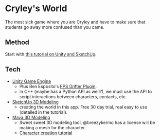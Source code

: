 # Cryley's World

The most sick game where you are Cryley and have to make sure that students go away more confused than you came.

## Method
Start with [this tutorial on Unity and SketchUp](http://workshops.ko-opmode.com/).

## Tech
* [Unity Game Engine](https://unity3d.com/)
  * Plus Ben Esposito's [FPS Drifter Plugin](http://torahhorse.com/first-person-drifter-controller-for-unity3d).
  * in C++ (maybe has a Python API as well?), we must use the API to script interactions between characters, contacts, etc.
* [SketchUp 3D Modeling](https://www.sketchup.com/)
  * creating the world in this app. Free 30 day trial, real easy to use (detailed in the tutorial).
* [Maya 3D Modeling](https://www.autodesk.com/products/maya/overview)
  * Sweet sweet 3D modeling tool, @breezykermo has a license will be making a mesh for the character.
  * [Character creation tutorial](https://www.youtube.com/watch?v=xzmg0grXHyE)